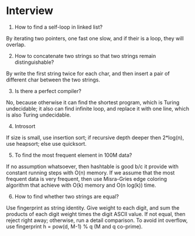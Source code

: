 # Interview


1. How to find a self-loop in linked list?

By iterating two pointers, one fast one slow, and if their is a loop, they will overlap.

2. How to concatenate two strings so that two strings remain distinguishable?

By write the first string twice for each char, and then insert a pair of different char between the two strings.

3. Is there a perfect compiler?

No, because otherwise it can find the shortest program, which is Turing undecidable; it also can find infinite loop, and replace it with one line, which is also Turing undecidable.

4. Introsort

If size is small, use insertion sort; if recursive depth deeper then 2*log(n), use heapsort; else use quicksort.

5. To find the most frequent element in 100M data?

If no assumption whatsoever, then hashtable is good b/c it provide with constant running steps with O(n) memory. If we assume that the most frequent data is very frequent, then use Misra-Gries edge coloring algorithm that achieve with O(k) memory and O(n log(k)) time.

6. How to find whether two strings are equal?

Use fingerprint as string identity. Give weight to each digit, and sum the products of each digit weight times the digit ASCII value. If not equal, then reject right away; otherwise, run a detail comparison. To avoid int overflow, use fingerprint h = pow(d, M-1) % q (M and q co-prime).
